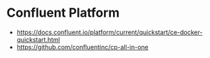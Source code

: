 
# Confluent Platform

* https://docs.confluent.io/platform/current/quickstart/ce-docker-quickstart.html
* https://github.com/confluentinc/cp-all-in-one